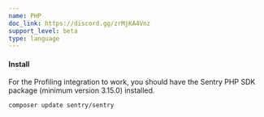 ```yaml
---
name: PHP
doc_link: https://discord.gg/zrMjKA4Vnz
support_level: beta
type: language
---
```


#### Install

For the Profiling integration to work, you should have the Sentry PHP SDK package (minimum version 3.15.0) installed.

```bash
composer update sentry/sentry
```
